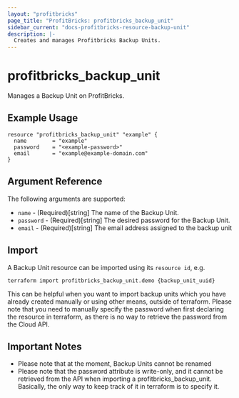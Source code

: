 ```yaml
---
layout: "profitbricks"
page_title: "ProfitBricks: profitbricks_backup_unit"
sidebar_current: "docs-profitbricks-resource-backup-unit"
description: |-
  Creates and manages Profitbricks Backup Units.
---
```


# profitbricks_backup_unit

Manages a Backup Unit on ProfitBricks.

## Example Usage

```hcl
resource "profitbricks_backup_unit" "example" {
  name        = "example"
  password    = "<example-password>"
  email       = "example@example-domain.com"
}
```

## Argument Reference

The following arguments are supported:

- `name` - (Required)[string] The name of the Backup Unit.
- `password` - (Required)[string] The desired password for the Backup Unit.
- `email` - (Required)[string] The email address assigned to the backup unit

## Import

A Backup Unit resource can be imported using its `resource id`, e.g.

```shell
terraform import profitbricks_backup_unit.demo {backup_unit_uuid}
```

This can be helpful when you want to import backup units which you have already created manually or using other means, outside of terraform. Please note that you need to manually specify the password when first declaring the resource in terraform, as there is no way to retrieve the password from the Cloud API.

## Important Notes

- Please note that at the moment, Backup Units cannot be renamed
- Please note that the password attribute is write-only, and it cannot be retrieved from the API when importing a profitbricks_backup_unit. Basically, the only way to keep track of it in terraform is to specify it.